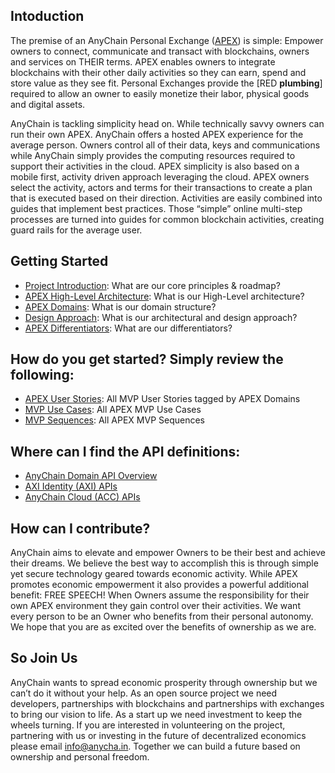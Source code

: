 <!--PRODUCT_DOCS-->
## Intoduction
The premise of an AnyChain Personal Exchange (<a href="https://www.anycha.in/">APEX</a>) is simple: Empower owners to connect, communicate and transact with blockchains, owners and services on THEIR terms. APEX enables owners to integrate blockchains with their other daily activities so they can earn, spend and store value as they see fit. Personal Exchanges provide the [RED **plumbing**] required to allow an owner to easily monetize their labor, physical goods and digital assets.

AnyChain is tackling simplicity head on. While technically savvy owners can run their own APEX. AnyChain offers a hosted APEX experience for the average person. Owners control all of their data, keys and communications while AnyChain simply provides the computing resources required to support their activities in the cloud. APEX simplicity is also based on a mobile first, activity driven approach leveraging the cloud. APEX owners select the activity, actors and terms for their transactions to create a plan that is executed based on their direction. Activities are easily combined into guides that implement best practices. Those “simple” online multi-step processes are turned into guides for common blockchain activities, creating guard rails for the average user.

## Getting Started
- [Project Introduction](docs/apex-project-introduction.md): What are our core principles & roadmap?
- [APEX High-Level Architecture](docs/apex-hla/apex-hla.md): What is our High-Level architecture?
- [APEX Domains](docs/apex-domains/apex-domains.md): What is our domain structure?
- [Design Approach](docs/apex-design-approach.md): What is our architectural and design approach?
- [APEX Differentiators](docs/apex-differentiators/apex-differentiators.md): What are our differentiators?

## How do you get started? Simply review the following:
- [APEX User Stories](https://docs.google.com/spreadsheets/d/e/2PACX-1vQ4uaYjbzst17KtXAN_6NqAtW18hDUr92cYIZ_omeRH5FQSCHpZR6j64yoN4yZ_0TiCC0n-fRrMdoJn/pubhtml): All MVP User Stories tagged by APEX Domains
- [MVP Use Cases](https://docs.google.com/spreadsheets/d/e/2PACX-1vTOAYuyWs6G5XngwWGX8-CeyywFZA-Fakdh0Y_cDMoDjLA4HuY5Gy3AvlkSolCOssuByqCA5wbG541z/pubhtml): All APEX MVP Use Cases
- [MVP Sequences](https://docs.google.com/spreadsheets/d/e/2PACX-1vQCuAf6_U4f3XwJwRBGkAvEmTjqf6x0g4st4gQWWPN2NPDxog3Uc8JV0rh7UQCBmQj-bHvXPexYPSHG/pubhtml): All APEX MVP Sequences

## Where can I find the API definitions:
- [AnyChain Domain API Overview](https://docs.google.com/spreadsheets/d/e/2PACX-1vTC6jmK_Am4T8aKqAGMFbtnWqMW8BNoPR90rI-2XHDYyqcGGrCk6gJN0hirBfEO7ly5JONdDxudqkCh/pubhtml)
- [AXI Identity (AXI) APIs](https://docs.google.com/spreadsheets/d/e/2PACX-1vT3X6Iw14du33iDhWFREfEKaTqgonU3sToPHgtZLUaXC7OgntTFpx2RbpMZDcqsejBbbeU0iVv5KT2A/pubhtml)
- [AnyChain Cloud (ACC) APIs](https://docs.google.com/spreadsheets/d/e/2PACX-1vTPnQn2Wn0COj9gAfPFDLNJYpVI7PGOpGWEiZJceiUTzwdLENPQW0GPdiI09noIGaK-ExlYxonlvuji/pubhtml)

## How can I contribute?
AnyChain aims to elevate and empower Owners to be their best and achieve their dreams. We believe the best way to accomplish this is through simple yet secure technology geared towards economic activity. While APEX promotes economic empowerment it also provides a powerful additional benefit: FREE SPEECH! When Owners assume the responsibility for their own APEX environment they gain control over their activities. We want every person to be an Owner who benefits from their personal autonomy. We hope that you are as excited over the benefits of ownership as we are. 

## So Join Us

AnyChain wants to spread economic prosperity through ownership but we can’t do it without your help. As an open source project we need developers, partnerships with blockchains and partnerships with exchanges to bring our vision to life. As a start up we need investment to keep the wheels turning. If you are interested in volunteering on the project, partnering with us or investing in the future of decentralized economics please email [info@anycha.in](mailto:info@anycha.in). Together we can build a future based on ownership and personal freedom.

<!--PRODUCT_DOCS-->
